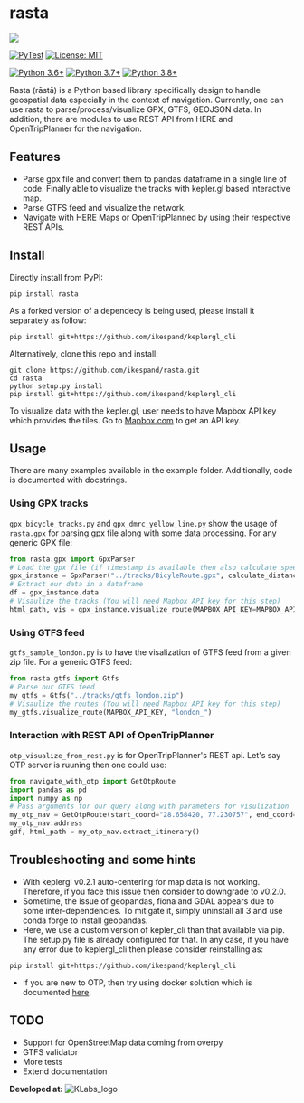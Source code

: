 # rasta
[![](https://raw.githubusercontent.com/ikespand/rasta/master/docs/Rasta_logo.png)](rasta_logo)

[![PyTest](https://github.com/ikespand/rasta/workflows/PyTest/badge.svg)](https://github.com/ikespand/rasta/actions?query=workflow%3APyTest) [![License: MIT](https://img.shields.io/badge/License-MIT-yellow.svg)](https://opensource.org/licenses/MIT)

[![Python 3.6+](https://img.shields.io/badge/python-3.6-blue.svg)](https://www.python.org/downloads/release/python-360/) [![Python 3.7+](https://img.shields.io/badge/python-3.7-blue.svg)](https://www.python.org/downloads/release/python-370/) [![Python 3.8+](https://img.shields.io/badge/python-3.8-blue.svg)](https://www.python.org/downloads/release/python-380/)

Rasta (rāstā) is a Python based library specifically design to handle geospatial data especially in the context of navigation. Currently, one can use rasta to parse/process/visualize GPX, GTFS, GEOJSON data. In addition, there are modules to use REST API from HERE and OpenTripPlanner for the navigation. 


## Features

-   Parse gpx file and convert them to pandas dataframe in a single line of code. Finally able to visualize the tracks with kepler.gl based interactive map.
- Parse GTFS feed and visualize the network.
-  Navigate with HERE Maps or OpenTripPlanned by using their respective REST APIs.

## Install
Directly install from PyPI:
```
pip install rasta
```
As a forked version of a dependecy is being used, please install it separately as follow:
```
pip install git+https://github.com/ikespand/keplergl_cli
```
Alternatively, clone this repo and install:
```
git clone https://github.com/ikespand/rasta.git
cd rasta
python setup.py install
pip install git+https://github.com/ikespand/keplergl_cli
```

To visualize data with the kepler.gl, user needs to have Mapbox API key which provides the tiles. Go to [Mapbox.com](https://account.mapbox.com/access-tokens) to get an API key.

## Usage
There are many examples available in the example folder. Additionally, code is documented with docstrings.
### Using GPX tracks
`gpx_bicycle_tracks.py` and `gpx_dmrc_yellow_line.py` show the usage of `rasta.gpx` for parsing gpx file along with some data processing. For any generic GPX file:
```python
from rasta.gpx import GpxParser
# Load the gpx file (if timestamp is available then also calculate speed)
gpx_instance = GpxParser("../tracks/BicyleRoute.gpx", calculate_distance=True)
# Extract our data in a dataframe
df = gpx_instance.data
# Visaulize the tracks (You will need Mapbox API key for this step)
html_path, vis = gpx_instance.visualize_route(MAPBOX_API_KEY=MAPBOX_API_KEY,open_browser=True)
```
### Using GTFS feed
`gtfs_sample_london.py` is to have the visalization of GTFS feed from a given zip file. For a generic GTFS feed:
```python
from rasta.gtfs import Gtfs
# Parse our GTFS feed
my_gtfs = Gtfs("../tracks/gtfs_london.zip")
# Visaulize the routes (You will need Mapbox API key for this step)
my_gtfs.visualize_route(MAPBOX_API_KEY, "london_")
```
### Interaction with REST API of OpenTripPlanner
`otp_visualize_from_rest.py` is for OpenTripPlanner's REST api. Let's say OTP server is ruuning then one could use:
```python
from navigate_with_otp import GetOtpRoute
import pandas as pd
import numpy as np
# Pass arguments for our query along with parameters for visulization
my_otp_nav = GetOtpRoute(start_coord="28.658420, 77.230757", end_coord="28.544442, 77.206334", MAPBOX_API_KEY=MAPBOX_API_KEY, output_map_path="temporary_map_", viz=False)
my_otp_nav.address
gdf, html_path = my_otp_nav.extract_itinerary()
```
## Troubleshooting and some hints
- With keplergl v0.2.1 auto-centering for map data is not working. Therefore, if you face this issue then consider to downgrade to v0.2.0.
- Sometime, the issue of geopandas, fiona and GDAL appears due to some inter-dependencies. To mitigate it, simply uninstall all 3 and use conda forge to install geopandas.
- Here, we use a custom version of kepler_cli than that available via pip. The setup.py file is already configured for that. In any case, if you have any error due to keplergl_cli then please consider reinstalling as:
```
pip install git+https://github.com/ikespand/keplergl_cli
```
- If you are new to OTP, then try using docker solution which is documented [here](https://ikespand.github.io/posts/OpenTripPlanner/ "here").

## TODO
- Support for OpenStreetMap data coming from overpy
- GTFS validator
- More tests
- Extend documentation

**Developed at:**
![KLabs_logo](https://raw.githubusercontent.com/ikespand/rasta/master/docs/KLabs_logo.JPG)
